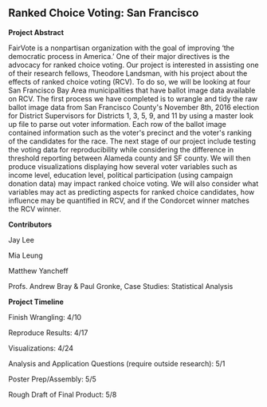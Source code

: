 ## Ranked Choice Voting: San Francisco

**Project Abstract**

FairVote is a nonpartisan organization with the goal of improving ‘the democratic process in America.’ One of their major directives is the advocacy for ranked choice voting. Our project is interested in assisting one of their research fellows, Theodore Landsman, with his project about the effects of ranked choice voting (RCV). To do so, we will be looking at four San Francisco Bay Area municipalities that have ballot image data available on RCV.  The first process we have completed is to wrangle and tidy the raw ballot image data from San Francisco County's November 8th, 2016 election for District Supervisors for Districts 1, 3, 5, 9, and 11 by using a master look up file to parse out voter information. Each row of the ballot image contained information such as the voter's precinct and the voter's ranking of the candidates for the race. The next stage of our project include testing the voting data for reproducibility while considering  the difference in threshold reporting between Alameda county and SF county. We will then produce visualizations displaying how several voter variables such as income level, education level, political participation (using campaign donation data) may impact ranked choice voting. We will also consider what variables may act as predicting aspects for ranked choice candidates, how influence may be quantified in RCV, and if the Condorcet winner matches the RCV winner. 

**Contributors**

Jay Lee

Mia Leung 

Matthew Yancheff

Profs. Andrew Bray & Paul Gronke, Case Studies: Statistical Analysis

**Project Timeline**

Finish Wrangling: 4/10

Reproduce Results: 4/17

Visualizations: 4/24

Analysis and Application Questions (require outside research): 5/1

Poster Prep/Assembly: 5/5

Rough Draft of Final Product: 5/8 

